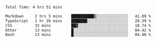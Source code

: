 <!--START_SECTION:waka-->

```txt
Total Time: 4 hrs 51 mins

Markdown     2 hrs 5 mins    ██████████▒░░░░░░░░░░░░░░   41.09 %
TypeScript   1 hr 26 mins    ███████░░░░░░░░░░░░░░░░░░   28.39 %
CSS          32 mins         ██▓░░░░░░░░░░░░░░░░░░░░░░   10.74 %
Other        13 mins         █░░░░░░░░░░░░░░░░░░░░░░░░   04.42 %
Bash         13 mins         █░░░░░░░░░░░░░░░░░░░░░░░░   04.40 %
```

<!--END_SECTION:waka-->

